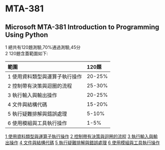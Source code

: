 # MTA-381
## Microsoft MTA-381 Introduction to Programming Using Python
1 總共有120題測驗,70%通過測驗,45分   
2 120題含蓋範圍如下:   

| 範圍 | 120題 |
|:--|:--|
|  1 使用資料類型與運算子執行操作 | 20-25% |
|  2 控制帶有決策與迴圈的流程| 25-30% |
|  3 執行輸入與輸出操作| 20-25% |
|  4 文件與結構代碼 | 15-20% |
|  5 執行疑難排解與錯誤處理 | 5-10% |
|  6 使用模組與工具執行操作 | 1-5% |	

[1 使用資料類型與運算子執行操作](./1資料類型的運算式)
[2 控制帶有決策與迴圈的流程](./2流程控制)
[3 執行輸入與輸出操作](./3input和output操作)
[4 文件與結構代碼](./4文件和資料架構)
[5 執行疑難排解與錯誤處理](./5問題排解和錯誤處理)
[6 使用模組與工具執行操作](./6模組和工具操作)
